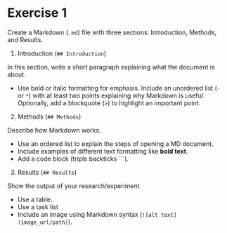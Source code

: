 # Exercise 1

Create a Markdown (`.md`) file with three sections: Introduction, Methods, and Results.

1. Introduction (`## Introduction`)

In this section, write a short paragraph explaining what the document is about.

* Use bold or italic formatting for emphasis.
Include an unordered list (`- `or `*`) with at least two points explaining why Markdown is useful.
Optionally, add a blockquote (`>`) to highlight an important point.

2. Methods (`## Methods`)

Describe how Markdown works.

* Use an ordered list to explain the steps of opening a MD document.
* Include examples of different text formatting like **bold text**.
* Add a code block (triple backticks ```).

3. Results (`## Results`)

Show the output of your research/experiment

* Use a table. 
* Use a task list
* Include an image using Markdown syntax (`![alt text](image_url/path)`).
